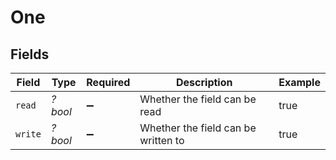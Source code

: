 # One


## Fields

| Field                               | Type                                | Required                            | Description                         | Example                             |
| ----------------------------------- | ----------------------------------- | ----------------------------------- | ----------------------------------- | ----------------------------------- |
| `read`                              | *?bool*                             | :heavy_minus_sign:                  | Whether the field can be read       | true                                |
| `write`                             | *?bool*                             | :heavy_minus_sign:                  | Whether the field can be written to | true                                |